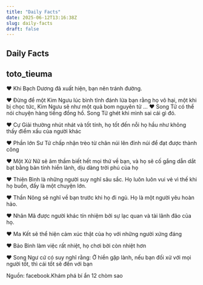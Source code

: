 ```yaml
---
title: "Daily Facts"
date: 2025-06-12T13:16:38Z
slug: daily-facts
draft: false
---
```


## Daily Facts

## toto_tieuma

♥ Khi Bạch Dương đã xuất hiện, bạn nên tránh đường.

♥ Đừng để một Kim Ngưu lúc bình tĩnh đánh lừa bạn rằng họ vô hại, một khi bị chọc tức, Kim Ngưu sẽ như một quả bom nguyên tử 
... 
♥ Song Tử có thể nói chuyện hàng tiếng đồng hồ. Song Tử ghét khi mình sai cái gì đó.

♥ Cự Giải thường nhút nhát và tốt tính, họ tốt đến nỗi họ hầu như không thấy điểm xấu của người khác

♥ Phần lớn Sư Tử chấp nhận trèo từ chân núi lên đỉnh núi để đạt được thành công

♥ Một Xử Nữ sẽ âm thầm biết hết mọi thứ về bạn, và họ sẽ cố gắng dẫn dắt bạt bằng bản tính hiền lành, dịu dàng trời phú của họ

♥ Thiên Bình là những người suy nghĩ sâu sắc. Họ luôn luôn vui vẻ vì thế khi họ buồn, đấy là một chuyện lớn.

♥ Thần Nông sẽ nghĩ về bạn trước khi họ đi ngủ. Họ là một người yêu hoàn hảo.

♥ Nhân Mã được người khác tín nhiệm bởi sự lạc quan và tài lãnh đão của họ.

♥ Ma Kết sẽ thể hiện cảm xúc thật của họ với những người xứng đáng

♥ Bảo Bình làm việc rất nhiệt, họ chơi bời còn nhiệt hơn 

♥ Song Ngư cứ có suy nghĩ rằng: Ở hiền gặp lành, nếu bạn đối xử với mọi người tốt, thì cái tốt sẽ đến với bạn

 
Nguồn: facebook.Khám phá bí ẩn 12 chòm sao
